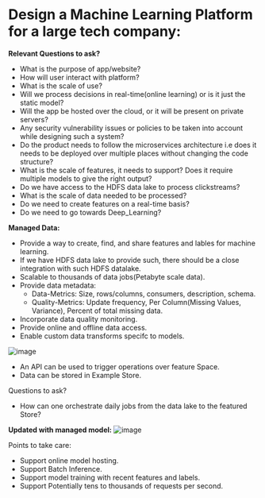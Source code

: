 # Design a Machine Learning Platform for a large tech company:

**Relevant Questions to ask?**
* What is the purpose of app/website?
* How will user interact with platform?
* What is the scale of use?
* Will we process decisions in real-time(online learning) or is it just the static model?
* Will the app be hosted over the cloud, or it will be present on private servers?
* Any security vulnerability issues or policies to be taken into account while designing such a system?
* Do the product needs to follow the microservices architecture i.e does it needs to be deployed over multiple places without changing the code structure?
* What is the scale of features, it needs to support? Does it require multiple models to give the right output?
* Do we have access to the HDFS data lake to process clickstreams?
* What is the scale of data needed to be processed?
* Do we need to create features on a real-time basis?
* Do we need to go towards Deep_Learning?

**Managed Data:** 
* Provide a way to create, find, and share features and lables for machine learning.
* If we have HDFS data lake to provide such, there should be a close integration with such HDFS datalake.
* Scalable to thousands of data jobs(Petabyte scale data).
* Provide data metadata:
	* Data-Metrics: Size, rows/columns, consumers, description, schema.
	* Quality-Metrics: Update frequency, Per Column(Missing Values, Variance), Percent of total missing data.
* Incorporate data quality monitoring.
* Provide online and offline data access.
* Enable custom data transforms specifc to models.

![image](https://user-images.githubusercontent.com/42828760/208073292-1b64a075-b6da-4dee-93fb-981b5ee8dc5f.png)

* An API can be used to trigger operations over feature Space.
* Data can be stored in Example Store.

Questions to ask?
* How can one orchestrate daily jobs from the data lake to the featured Store?

**Updated with managed model:**
![image](https://user-images.githubusercontent.com/42828760/208103322-adb9ba01-3546-422d-b870-41f325275044.png)

Points to take care:
* Support online model hosting.
* Support Batch Inference.
* Support model training with recent features and labels.
* Support Potentially tens to thousands of requests per second.







	
